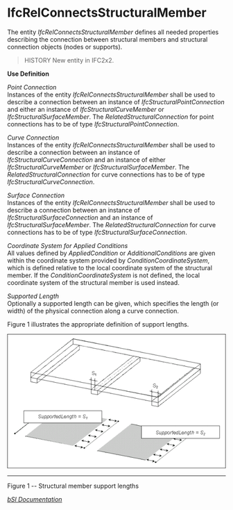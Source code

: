 IfcRelConnectsStructuralMember
==============================
The entity _IfcRelConnectsStructuralMember_ defines all needed properties
describing the connection between structural members and structural connection
objects (nodes or supports).  
  
> HISTORY  New entity in IFC2x2.  
  
**Use Definition**  
  
_Point Connection_  
Instances of the entity _IfcRelConnectsStructuralMember_ shall be used to
describe a connection between an instance of _IfcStructuralPointConnection_
and either an instance of _IfcStructuralCurveMember_ or
_IfcStructuralSurfaceMember_. The _RelatedStructuralConnection_ for point
connections has to be of type _IfcStructuralPointConnection_.  
  
_Curve Connection_  
Instances of the entity _IfcRelConnectsStructuralMember_ shall be used to
describe a connection between an instance of _IfcStructuralCurveConnection_
and an instance of either _IfcStructuralCurveMember_ or
_IfcStructuralSurfaceMember_. The _RelatedStructuralConnection_ for curve
connections has to be of type _IfcStructuralCurveConnection_.  
  
_Surface Connection_  
Instances of the entity _IfcRelConnectsStructuralMember_ shall be used to
describe a connection between an instance of _IfcStructuralSurfaceConnection_
and an instance of _IfcStructuralSurfaceMember_. The
_RelatedStructuralConnection_ for curve connections has to be of type
_IfcStructuralSurfaceConnection_.  
  
_Coordinate System for Applied Conditions_  
All values defined by _AppliedCondition_ or _AdditionalConditions_ are given
within the coordinate system provided by _ConditionCoordinateSystem_, which is
defined relative to the local coordinate system of the structural member. If
the _ConditionCoordinateSystem_ is not defined, the local coordinate system of
the structural member is used instead.  
  
_Supported Length_  
Optionally a supported length can be given, which specifies the length (or
width) of the physical connection along a curve connection.  
  
Figure 1 illustrates the appropriate definition of support lengths.  
  
  
  
  

![supported length](figures/ifcrelconnectsstructuralmember-fig1.gif)

  
  
  
---  
  
  
  

Figure 1 -- Structural member support lengths

  
  
  
  
  
[_bSI
Documentation_](https://standards.buildingsmart.org/IFC/DEV/IFC4_2/FINAL/HTML/schema/ifcstructuralanalysisdomain/lexical/ifcrelconnectsstructuralmember.htm)


